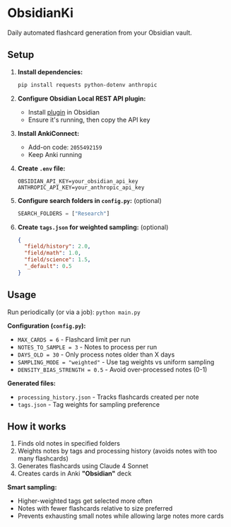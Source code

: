 # ObsidianKi

Daily automated flashcard generation from your Obsidian vault.

## Setup

1. **Install dependencies:**
   ```bash
   pip install requests python-dotenv anthropic
   ```

2. **Configure Obsidian Local REST API plugin:**
   - Install [plugin](https://github.com/coddingtonbear/obsidian-local-rest-api) in Obsidian
   - Ensure it's running, then copy the API key

3. **Install AnkiConnect:**
   - Add-on code: `2055492159`
   - Keep Anki running

4. **Create `.env` file:**
   ```
   OBSIDIAN_API_KEY=your_obsidian_api_key
   ANTHROPIC_API_KEY=your_anthropic_api_key
   ```

5. **Configure search folders in `config.py`:** (optional)
   ```python
   SEARCH_FOLDERS = ["Research"]
   ```

6. **Create `tags.json` for weighted sampling:** (optional)
   ```json
   {
     "field/history": 2.0,
     "field/math": 1.0,
     "field/science": 1.5,
     "_default": 0.5
   }
   ```

## Usage

Run periodically (or via a job): `python main.py`

**Configuration (`config.py`):**
- `MAX_CARDS = 6` - Flashcard limit per run
- `NOTES_TO_SAMPLE = 3` - Notes to process per run
- `DAYS_OLD = 30` - Only process notes older than X days
- `SAMPLING_MODE = "weighted"` - Use tag weights vs uniform sampling
- `DENSITY_BIAS_STRENGTH = 0.5` - Avoid over-processed notes (0-1)

**Generated files:**
- `processing_history.json` - Tracks flashcards created per note
- `tags.json` - Tag weights for sampling preference

## How it works

1. Finds old notes in specified folders
2. Weights notes by tags and processing history (avoids notes with too many flashcards)
3. Generates flashcards using Claude 4 Sonnet
4. Creates cards in Anki **"Obsidian"** deck

**Smart sampling:**
- Higher-weighted tags get selected more often
- Notes with fewer flashcards relative to size preferred
- Prevents exhausting small notes while allowing large notes more cards